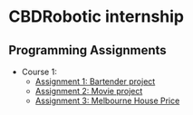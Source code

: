 # CBDRobotic internship

## Programming Assignments

- Course 1:
  - [Assignment 1: Bartender project](https://github.com/stevenguyen72/CBDRobotic-internship/blob/master/Week_1/Assignment%201_Bartender%20project.ipynb)
  - [Assignment 2: Movie project](https://github.com/stevenguyen72/CBDRobotic-internship/blob/master/Week_1/Assignment2_Movie_project.ipynb)
  - [Assignment 3: Melbourne House Price](https://github.com/stevenguyen72/CBDRobotic-internship/blob/master/Week_1/Assignment3_Melbourne%20Houses.ipynb)
